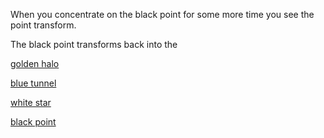When you concentrate on the black point for some more time you see the point transform.

The black point transforms back into the 

[golden halo](../../golden-halo/golden-halo.md)

[blue tunnel](../../blue-tunnel/blue-tunnel.md)

[white star](../../white-star/white-star.md)

[black point](../../black-point/black-point.md)